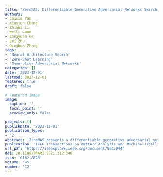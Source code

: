 ```yaml
---
title: "ZeroNAS: Differentiable Generative Adversarial Networks Search for Zero-Shot Learning"
authors:
- Caixia Yan
- Xiaojun Chang
- Zhihui Li
- Weili Guan
- Zongyuan Ge
- Lei Zhu
- Qinghua Zheng
tags:
- 'Neural Architecture Search'
- 'Zero-Shot Learning'
- 'Generative Adversarial Networks'
categories: []
date: '2023-12-01'
lastmod: 2023-12-01
featured: true
draft: false

# Featured image
image:
  caption: ''
  focal_point: ''
  preview_only: false

projects: []
publishDate: '2023-12-01'
publication_types:
- '2'
abstract: 'ZeroNAS presents a differentiable generative adversarial network architecture search method specifically designed for zero-shot learning (ZSL). The approach optimizes both generator and discriminator architectures, leading to significant improvements in ZSL and generalized ZSL tasks across various datasets.'
publication: 'IEEE Transactions on Pattern Analysis and Machine Intelligence'
url_pdf: 'https://ieeexplore.ieee.org/document/9612044'
doi: 10.1109/TPAMI.2021.3127346
issn: '0162-8828'
volume: '45'
number: '12'
---
```


